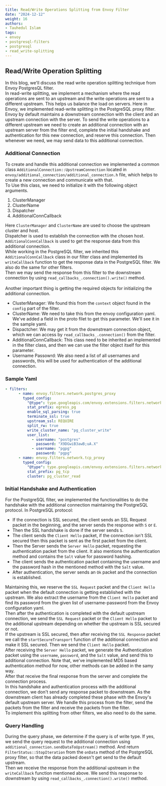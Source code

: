```yaml
---
title: Read/Write Operations Splitting from Envoy Filter
date: "2024-12-12"
weight: 16
authors:
- Tauhedul Islam
tags:
- envoy
- postgresql-filters
- postgresql
- read_write-splitting
---
```


## Read/Write Operation Splitting 
In this blog, we'll discuss the read write operation splitting technique from Envoy PostgresQL filter.
\
In read-write splitting, we implement a mechanism where the read operations are sent to an upstream and the write operations are sent to a different upstream. This helps us balance the load on servers.
Here in Envoy, we implemented read-write splitting in the PostgreSQL proxy filter. Envoy by default maintains a downstream connection with the client and an upstream connection with the server.
To send the write operations to a different upstream we need to create an additional connection with an upstream server from the filter end, complete the initial handshake and authentication for this new connection, and reserve this connection. Then whenever we need, we may send data to this additional connection.

### Additional Connection
To create and handle this additional connection we implemented a common class `AdditionalConnection::UpstreamConnection` located in `envoy/additional_connection/additional_connection.h` file, 
which helps to create a new connection and communicate with that.\
To Use this class, we need to initialize it with the following object arguments.
1. ClusterManager
2. ClusterName
3. Dispatcher
4. AdditionalConnCallback

Here `ClusterManager` and `ClusterName` are used to choose the upstream cluster and host.\
Dispatcher is used to establish the connection with the chosen host.\
`AdditionalConnCallback` is used to get the response data from this additional connection.\
While working in the PostgreSQL filter, we inherited this `AdditionalConnCallback` class in our filter class and implemented its `writeCallback` function to get the response data in the PostgreSQL filter.
We also do the same for other filters.\
Then we may send the response from this filter to the downstream connection by using `read_callbacks_.connection().write()` method.\
\
Another important thing is getting the required objects for initializing the additional connection.
- ClusterManager: We found this from the `context` object found in the `config` part of the filter.
- ClusterName: We need to take this from the envoy configuration yaml. We've added a field in the proto filet to get this parameter. We'll see it in the sample yaml.
- Dispactcher: We may get it from the downstream connection object, which we can access by `read_callbacks_.connection()` from the filter.
- AdditionalConnCallback: This class need to be inherited an implemented in the filter class, and then we can use the filter object itself for this parameter.
- Username Passowrd: We also need a list of all usernames and passwords, this will be used for authentication of the additional connection.

### Sample Yaml
```yaml
- filters:
      - name: envoy.filters.network.postgres_proxy
        typed_config:
          "@type": type.googleapis.com/envoy.extensions.filters.network.postgres_proxy.v3alpha.PostgresProxy
          stat_prefix: egress_pg
          enable_sql_parsing: true
          terminate_ssl: true
          upstream_ssl: REQUIRE
          split_rw: true
          write_cluster_name: "pg_cluster_write"
          user_list:
            - username: "postgres"
              password: "X9DGwiB3awB;uA.X"
            - username: "pgpg"
              password: "pgpg"
      - name: envoy.filters.network.tcp_proxy
        typed_config:
          "@type": type.googleapis.com/envoy.extensions.filters.network.tcp_proxy.v3.TcpProxy
          stat_prefix: pg_tcp
          cluster: pg_cluster_read
```

### Initial Handshake and Authentication
For the PostgreSQL filter, we implemented the functionalities to do the handshake with the additional connection maintaining the PostgreSQL protocol.
In PostgreSQL protocol:
- If the connection is SSL secured, the client sends an SSL Request packet in the beginning, and the server sends the response with `S` or `E`.
- Then the SSL handshake is done if the server sends `S`.
- The client sends the `Client Hello` packet, if the connection isn't SSL secured then this packet is sent as the first packet from the client.
- Then the Server sends the `Server Hello` packet, requesting the authentication packet from the client. It also mentions the authentication method and contains the `Salt` value for password hashing.
- The client sends the authentication packet containing the username and the password hash in the mentioned method with the `Salt` value.
- After authentication, the server sends an `Ok` packet and the connection is established.

Maintaining this, we reserve the `SSL Request` packet and the `Client Hello` packet when the default connection is getting established with the upstream. We also extract the username from the `Client Hello` packet and find its password from the given list of username-password from the Envoy configuration yaml.\
Then after the authentication is completed with the default upstream connection, we send the `SSL Request` packet or the `Client Hello` packet to the additional upstream depending on whether the upstream is SSL secured or not.\
If the upstream is SSL secured, then after receiving the `SSL Response` packet we call the `startSecureTransport` function of the additional connection and make it SSL secured. Then we send the `Client Hello` packet.\
After receiving the `Server Hello` packet, we generate the Authentication packet using the `username`, `password`, and the `Salt` value, and send this to additional connection. Note that, we've implemented MD5 based authentication method for now, other methods can be added in the samy way.\
After that receive the final response from the server and complete the connection process.\
In this handshake and authentication process with the additional connection, we don't send any response packet to downstream. As the downstream client has already completed these phase with the Envoy's default upstream server. We handle this process from the filter, send the packets from the filter and receive the packets from the filter.\
To implement this splitting from other filters, we also need to do the same.

### Query Handling
During the query phase, we determine if the query is of write type. If yes, we send the query request to the additional connection using `additional_connection.sendDataToUpstream()` method.
And return `FilterStatus::StopIteration` from the `onData` method of the PostgreSQL proxy filter, so that the data packed doesn't get send to the default upstream.\
Then we receive the response from the additional upstream in the `writeCallback` function mentioned above. We send this response to downstream by using `read_callbacks_.connection().write()` method.